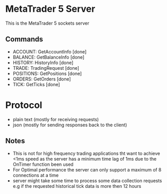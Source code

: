 # MetaTrader 5 Server

This is the MetaTrader 5 sockets server

## Commands

- ACCOUNT: GetAccountInfo [done]
- BALANCE: GetBalanceInfo [done]
- HISTORY: HistoryInfo [done]
- TRADE: TradingRequest [done]
- POSITIONS: GetPositions [done]
- ORDERS: GetOrders [done]
- TICK: GetTicks [done]

# Protocol

- plain text (mostly for receiving requests)
- json (mostly for sending responses back to the client)

## Notes

- This is not for high frequency trading applications tht want to achieve <1ms speed as the server has a minimum time lag of 1ms due to the OnTimer function been used
- For Optimal performance the server can only support a maximum of 8 connections at a time
- server might take some time to process some data collection requests e.g if the requested historical tick data is more then 12 hours
